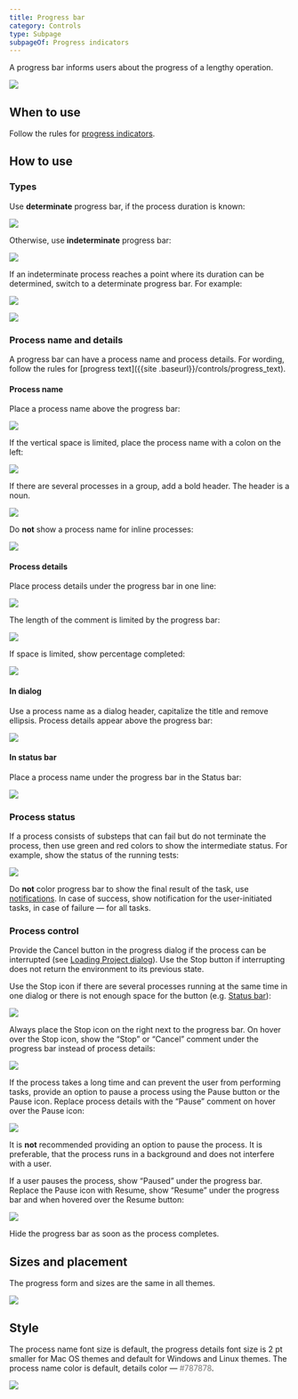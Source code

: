 ```yaml
---
title: Progress bar
category: Controls
type: Subpage
subpageOf: Progress indicators
---
```


A progress bar informs users about the progress of a lengthy operation. 

![]({{site.baseurl}}/images/progress_bar/determinate_example.png)

## When to use

Follow the rules for [progress indicators]({{site.baseurl}}/controls/progress_indicators).


## How to use

### Types

Use **determinate** progress bar, if the process duration is known:

![]({{site.baseurl}}/images/progress_bar/determinate_example.png)

Otherwise, use **indeterminate** progress bar:

![]({{site.baseurl}}/images/progress_bar/indeterminate_example.png)

If an indeterminate process reaches a point where its duration can be determined, switch to a determinate progress bar. For example:

![]({{site.baseurl}}/images/progress_bar/progress_bar_indeterminate.png)

![]({{site.baseurl}}/images/progress_bar/progress_bar_determinate.png)


### Process name and details

A progress bar can have a process name and process details. For wording, follow the rules for [progress text]({{site
.baseurl}}/controls/progress_text).

#### Process name

Place a process name above the progress bar:

![]({{site.baseurl}}/images/progress_bar/label_above.png)

If the vertical space is limited, place the process name with a colon on the left:

![]({{site.baseurl}}/images/progress_bar/label_left.png)

If there are several processes in a group, add a bold header. The header is a noun.

![]({{site.baseurl}}/images/progress_bar/several_progresses.png)

Do **not** show a process name for inline processes:

![]({{site.baseurl}}/images/progress_bar/tool_window.png)


#### Process details

Place process details under the progress bar in one line:

![]({{site.baseurl}}/images/progress_bar/comment.png)

The length of the comment is limited by the progress bar:

![]({{site.baseurl}}/images/progress_bar/comment_long.png)

If space is limited,  show percentage completed:

![]({{site.baseurl}}/images/progress_bar/horizontaly.png)


#### In dialog

Use a process name as a dialog header, capitalize the title and remove ellipsis. Process details appear above the progress bar:

![]({{site.baseurl}}/images/progress_bar/dialog.png)

#### In status bar

Place a process name under the progress bar in the Status bar:

![]({{site.baseurl}}/images/progress_bar/status_bar.png)




### Process status

If a process consists of substeps that can fail but do not terminate the process, then use green and red colors to show the intermediate status. For example, show the status of the running tests:

![]({{site.baseurl}}/images/progress_bar/progress_color.png)

Do **not** color progress bar to show the final result of the task, use [notifications]({{site.baseurl}}/principles/notifications/). In case of success, show notification for the user-initiated tasks, in case of failure — for all tasks.


### Process control

Provide the Cancel button in the progress dialog if the process can be interrupted (see [Loading Project dialog]({{site.baseurl}}/controls/progress_bar/#in-dialog)). Use the Stop button if interrupting does not return the environment to its previous state.

Use the Stop icon if there are several processes running at the same time in one dialog or there is not enough space for the button (e.g. [Status bar]({{site.baseurl}}/controls/progress_bar/#in-status-bar)):

![]({{site.baseurl}}/images/progress_bar/tasks_dialog.png)

Always place the Stop icon on the right next to the progress bar. On hover over the Stop icon, show the “Stop” or “Cancel” comment under the progress bar instead of process details:

![]({{site.baseurl}}/images/progress_bar/hover_stop_icon.png)

If the process takes a long time and can prevent the user from performing tasks, provide an option to pause a process using the Pause button or the Pause icon. Replace process details with the “Pause” comment on hover over the Pause icon:

![]({{site.baseurl}}/images/progress_bar/pause.png)

It is **not** recommended providing an option to pause the process. It is preferable, that the process runs in a background and does not interfere with a user. 

If a user pauses the process, show “Paused” under the progress bar. Replace the Pause icon with Resume, show “Resume” under the progress bar and when hovered over the Resume button: 

![]({{site.baseurl}}/images/progress_bar/resume.png)

Hide the progress bar as soon as the process completes. 


## Sizes and placement

The progress form and sizes are the same in all themes.

![]({{site.baseurl}}/images/progress_bar/sizes.png)


## Style

The process name font size is default, the progress details font size is 2 pt smaller for Mac OS themes and default for Windows and Linux themes. The process name color is default, details color — <span style="color:#787878">#787878</span>.

![]({{site.baseurl}}/images/progress_bar/colors.png)




